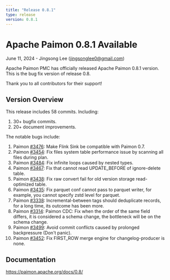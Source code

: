 ```yaml
---
title: "Release 0.8.1"
type: release
version: 0.8.1
---
```


# Apache Paimon 0.8.1 Available

June 11, 2024 - Jingsong Lee (jingsonglee0@gmail.com)

Apache Paimon PMC has officially released Apache Paimon 0.8.1 version. This is the bug fix version of release 0.8.

Thank you to all contributors for their support!

## Version Overview

This release includes 58 commits. Including:
1. 30+ bugfix commits.
2. 20+ document improvements.

The notable bugs include:
1. Paimon [#3476](https://github.com/apache/paimon/pull/3476): Make Flink Sink be compatible with Paimon 0.7.
2. Paimon [#3454](https://github.com/apache/paimon/pull/3454): Fix files system table performance issue by scanning all files during plan.
3. Paimon [#3484](https://github.com/apache/paimon/pull/3484): Fix infinite loops caused by nested types.
4. Paimon [#3467](https://github.com/apache/paimon/pull/3467): Fix that cannot read UPDATE_BEFORE of ignore-delete table.
5. Paimon [#3438](https://github.com/apache/paimon/pull/3438): Fix raw convert fail for old version storage read-optimized table.
6. Paimon [#3435](https://github.com/apache/paimon/pull/3435): Fix parquet conf cannot pass to parquet writer, for example, you cannot specify zstd level for parquet.
7. Paimon [#3338](https://github.com/apache/paimon/pull/3338): Incremental-between tags should deduplicate records, for a long time, its outcome has been more.
8. Paimon [#3314](https://github.com/apache/paimon/pull/3314): Paimon CDC: Fix when the order of the same field differs, it is considered a schema change, the bottleneck will be on the schema change.
9. Paimon [#3499](https://github.com/apache/paimon/pull/3499): Avoid commit conflicts caused by prolonged backpressure (Don't panic).
10. Paimon [#3452](https://github.com/apache/paimon/pull/3452): Fix FIRST_ROW merge engine for changelog-producer is none.

## Documentation

https://paimon.apache.org/docs/0.8/
